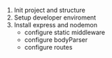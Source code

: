 1. Init project and structure
2. Setup developer enviroment
3. Install express and nodemon
   - configure static middleware
   - configure bodyParser
   - configure routes
